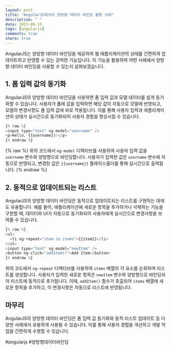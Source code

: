 ```yaml
---
layout: post
title: "AngularJS에서의 양방향 데이터 바인딩 활용 사례"
description: " "
date: 2023-09-15
tags: [angularjs]
comments: true
share: true
---
```


AngularJS는 양방향 데이터 바인딩을 제공하여 웹 애플리케이션의 상태를 간편하게 업데이트하고 반영할 수 있는 강력한 기능입니다. 이 기능을 활용하여 어떤 사례에서 양방향 데이터 바인딩을 사용할 수 있는지 살펴보겠습니다.

## 1. 폼 입력 값의 동기화

AngularJS의 양방향 데이터 바인딩을 사용하면 폼 입력 값과 모델 데이터를 쉽게 동기화할 수 있습니다. 사용자가 폼에 값을 입력하면 해당 값이 자동으로 모델에 반영되고, 모델의 변경사항도 폼 입력 값에 바로 적용됩니다. 이를 통해 사용자 입력과 애플리케이션의 상태가 실시간으로 동기화되어 사용자 경험을 향상시킬 수 있습니다.

```javascript
{% raw %}
<input type="text" ng-model="username" />
<p>Hello, {{username}}!</p>
{% endraw %}
```
{% raw %}
위의 코드에서 `ng-model` 디렉티브를 사용하여 사용자 입력 값을 `username` 변수와 양방향으로 바인딩합니다. 사용자가 입력한 값은 `username` 변수에 자동으로 반영되고, 변경된 값은 `{{username}}` 플레이스홀더를 통해 실시간으로 출력됩니다.
{% endraw %}
## 2. 동적으로 업데이트되는 리스트

AngularJS의 양방향 데이터 바인딩은 동적으로 업데이트되는 리스트를 구현하는 데에도 유용합니다. 예를 들어, 애플리케이션에 새로운 항목을 추가하거나 삭제하는 기능을 구현할 때, 데이터와 UI가 자동으로 동기화되어 사용자에게 실시간으로 변경사항을 보여줄 수 있습니다.

```javascript
{% raw %}
<ul>
  <li ng-repeat="item in items">{{item}}</li>
</ul>
<input type="text" ng-model="newItem" />
<button ng-click="addItem()">Add Item</button>
{% endraw %}
```

위의 코드에서 `ng-repeat` 디렉티브를 사용하여 `items` 배열의 각 요소를 순회하며 리스트를 생성합니다. 사용자가 입력한 새로운 항목은 `newItem` 변수와 양방향으로 바인딩되어 리스트에 동적으로 추가됩니다. 이때, `addItem()` 함수가 호출되어 `items` 배열에 새로운 항목을 추가하고, 이 변경사항은 자동으로 리스트에 반영됩니다.

## 마무리

AngularJS의 양방향 데이터 바인딩은 폼 입력 값 동기화와 동적 리스트 업데이트 등 다양한 사례에서 유용하게 사용될 수 있습니다. 이를 통해 사용자 경험을 개선하고 개발 작업을 간편하게 수행할 수 있습니다.

#angularjs #양방향데이터바인딩